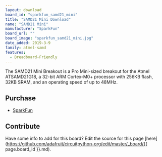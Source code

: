 ```yaml
---
layout: download
board_id: "sparkfun_samd21_mini"
title: "SAMD21 Mini Download"
name: "SAMD21 Mini"
manufacturer: "SparkFun"
board_url: ""
board_image: "sparkfun_samd21_mini.jpg"
date_added: 2019-3-9
family: atmel-samd
features:
  - Breadboard-Friendly
---
```


The SAMD21 Mini Breakout is a Pro Mini-sized breakout for the Atmel ATSAMD21G18, a 32-bit ARM Cortex-M0+ processor with 256KB flash, 32KB SRAM, and an operating speed of up to 48MHz. 

## Purchase
* [SparkFun](https://www.sparkfun.com/products/13664)

## Contribute

Have some info to add for this board? Edit the source for this page [here](https://github.com/adafruit/circuitpython-org/edit/master/_board/{{ page.board_id }}.md).
